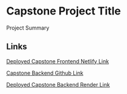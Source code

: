 # Capstone Project Title 

Project Summary 

## Links

[Deployed Capstone Frontend  Netlify Link](<LINKGOESHERE>)

[Capstone Backend Github Link](Lhttps://github.com/l-rud/recipe-collection-backend)

[Deployed Capstone Backend Render Link](<LINKGOESHERE>)
